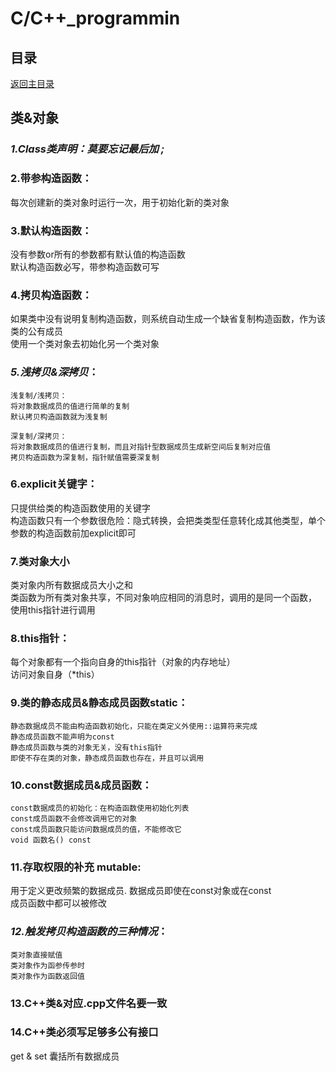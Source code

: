 # C/C++_programmin

## 目录
[返回主目录](https://github.com/NightBonsai/C-C-_programming/blob/main/README.md)

## 类&对象

### *1.Class类声明：莫要忘记最后加 ;*
	
### 2.带参构造函数：
每次创建新的类对象时运行一次，用于初始化新的类对象

### 3.默认构造函数：
没有参数or所有的参数都有默认值的构造函数<br>
默认构造函数必写，带参构造函数可写<br>

### 4.拷贝构造函数：
如果类中没有说明复制构造函数，则系统自动生成一个缺省复制构造函数，作为该类的公有成员<br>
使用一个类对象去初始化另一个类对象<br>
		
### *5.浅拷贝&深拷贝*：
    
    浅复制/浅拷贝：
    将对象数据成员的值进行简单的复制
    默认拷贝构造函数就为浅复制

    深复制/深拷贝：
    将对象数据成员的值进行复制，而且对指针型数据成员生成新空间后复制对应值
    拷贝构造函数为深复制，指针赋值需要深复制

### 6.explicit关键字：
只提供给类的构造函数使用的关键字<br>
构造函数只有一个参数很危险：隐式转换，会把类类型任意转化成其他类型，单个参数的构造函数前加explicit即可<br>

### 7.类对象大小
类对象内所有数据成员大小之和<br>
类函数为所有类对象共享，不同对象响应相同的消息时，调用的是同一个函数，<br>
使用this指针进行调用<br>

### 8.this指针：
每个对象都有一个指向自身的this指针（对象的内存地址）<br>
访问对象自身（*this）<br>

### 9.类的静态成员&静态成员函数static：
	
    静态数据成员不能由构造函数初始化，只能在类定义外使用::运算符来完成
    静态成员函数不能声明为const
    静态成员函数与类的对象无关，没有this指针
    即使不存在类的对象，静态成员函数也存在，并且可以调用

### 10.const数据成员&成员函数：

    const数据成员的初始化：在构造函数使用初始化列表
    const成员函数不会修改调用它的对象
    const成员函数只能访问数据成员的值，不能修改它
    void 函数名() const

### 11.存取权限的补充 mutable:
用于定义更改频繁的数据成员. 数据成员即使在const对象或在const<br>
成员函数中都可以被修改<br>

### *12.触发拷贝构造函数的三种情况*：

    类对象直接赋值
    类对象作为函参传参时
    类对象作为函数返回值

### 13.C++类&对应.cpp文件名要一致

### 14.C++类必须写足够多公有接口	
get & set	囊括所有数据成员
